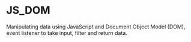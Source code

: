 # JS_DOM
Manipulating data using JavaScript and Document Object Model (DOM), event listener to take input, filter and return data.
